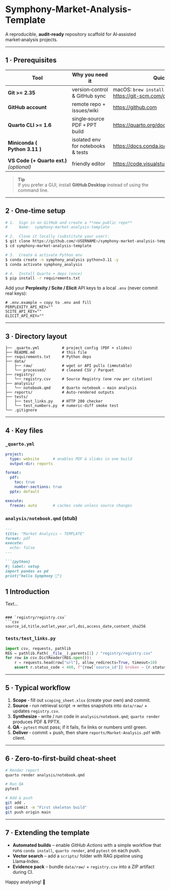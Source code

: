 # Symphony-Market-Analysis-Template
A reproducible, **audit‑ready** repository scaffold for AI‑assisted market‑analysis projects.


---
## 1 · Prerequisites

| Tool | Why you need it | Quick install |
|------|-----------------|---------------|
| **Git >= 2.35** | version‑control & GitHub sync | macOS: `brew install git` • Windows: <https://git-scm.com/download/win> |
| **GitHub account** | remote repo + issues/wiki | <https://github.com> |
| **Quarto CLI >= 1.6** | single‑source PDF + PPT build | <https://quarto.org/docs/get-started/> |
| **Miniconda ( Python 3.11 )** | isolated env for notebooks & tests | <https://docs.conda.io/en/latest/miniconda.html> |
| **VS Code (+ Quarto ext.)** *(optional)* | friendly editor | <https://code.visualstudio.com/> |

> **Tip**  
> If you prefer a GUI, install **GitHub Desktop** instead of using the command line.

---
## 2 · One‑time setup

```bash
# 1.  Sign in on GitHub and create a **new public repo**
#     Name:  symphony-market-analysis-template

# 2.  Clone it locally (substitute your user):
$ git clone https://github.com/<USERNAME>/symphony-market-analysis-template.git
$ cd symphony-market-analysis-template

# 3.  Create & activate Python env
$ conda create -n symphony_analysis python=3.11 -y
$ conda activate symphony_analysis

# 4.  Install Quarto + deps (once)
$ pip install -r requirements.txt
```

Add your **Perplexity / Scite / Elicit** API keys to a local `.env` (never commit real keys):

```dotenv
# .env.example → copy to .env and fill
PERPLEXITY_API_KEY=""  
SCITE_API_KEY=""  
ELICIT_API_KEY=""
```

---
## 3 · Directory layout

```
├── _quarto.yml          # project config (PDF + slides)
├── README.md            # this file
├── requirements.txt     # Python deps
├── data/
│   ├── raw/             # wget or API pulls (immutable)
│   └── processed/       # cleaned CSV / Parquet
├── registry/
│   └── registry.csv     # Source Registry (one row per citation)
├── analysis/
│   └── notebook.qmd     # Quarto notebook – main analysis
├── reports/             # Auto‑rendered outputs
├── tests/
│   ├── test_links.py    # HTTP 200 checker
│   └── test_numbers.py  # numeric‑diff smoke test
└── .gitignore
```

---
## 4 · Key files

### `_quarto.yml`
```yaml
project:
  type: website      # enables PDF & slides in one build
  output-dir: reports

format:
  pdf:
    toc: true
    number-sections: true
  pptx: default

execute:
  freeze: auto       # caches code unless source changes
```

### `analysis/notebook.qmd` (stub)
```markdown
---
title: "Market Analysis – TEMPLATE"
format: pdf
execute:
  echo: false
---

```{python}
#| label: setup
import pandas as pd
print("hello Symphony 🧠")
```

## 1 Introduction

Text…
```

### `registry/registry.csv`
```csv
source_id,title,outlet,year,url,doi,access_date,content_sha256
```

### `tests/test_links.py`
```python
import csv, requests, pathlib
REG = pathlib.Path(__file__).parents[1] / "registry/registry.csv"
for row in csv.DictReader(REG.open()):
    r = requests.head(row["url"], allow_redirects=True, timeout=10)
    assert r.status_code < 400, f"{row['source_id']} broken → {r.status_code}"
```

---
## 5 · Typical workflow

1. **Scope** ‑ fill out `scoping_sheet.xlsx` (create your own) and commit.
2. **Source** ‑ run retrieval script → writes snapshots into `data/raw/` + updates `registry.csv`.
3. **Synthesize** ‑ write / run code in `analysis/notebook.qmd`; `quarto render` produces PDF & PPTX.
4. **QA** ‑ `pytest` must pass; if it fails, fix links or numbers until green.
5. **Deliver** ‑ commit + push, then share `reports/Market‑Analysis.pdf` with client.

---
## 6 · Zero‑to‑first‑build cheat‑sheet

```bash
# Render report
quarto render analysis/notebook.qmd

# Run QA
pytest

# Add & push
git add .
git commit -m "First skeleton build"
git push origin main
```

---
## 7 · Extending the template

* **Automated builds** – enable *GitHub Actions* with a simple workflow that runs `conda install`, `quarto render`, and `pytest` on each push.
* **Vector search** – add a `scripts/` folder with RAG pipeline using Llama‑Index.
* **Evidence pack** – bundle `data/raw/` + `registry.csv` into a ZIP artifact during CI.

Happy analysing! 🚀

